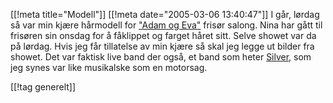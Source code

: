 [[!meta  title="Modell"]]
[[!meta  date="2005-03-06 13:40:47"]]
I går, lørdag så var min kjære hårmodell for <a href="http://www.adamogeva.no/">"Adam og Eva"</a> frisør salong. Nina har gått til frisøren sin onsdag for å fåklippet og farget håret sitt. Selve showet var da på lørdag. Hvis jeg får tillatelse av min kjære så skal jeg legge ut bilder fra showet. Det var faktisk live band der også, et band som heter <a href="http://www.thesilverband.com">Silver</a>, som jeg synes var like musikalske som en motorsag.

[[!tag  generelt]]